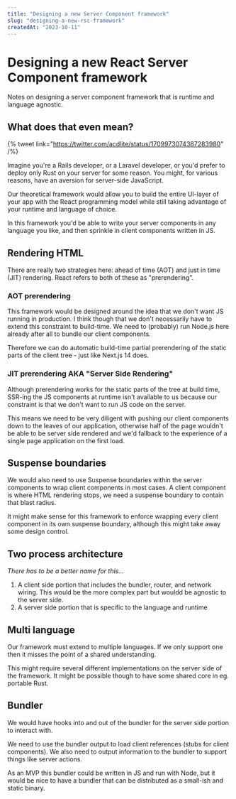 ```yaml
---
title: "Designing a new Server Component framework"
slug: "designing-a-new-rsc-framework"
createdAt: "2023-10-11"
---
```


# Designing a new React Server Component framework

Notes on designing a server component framework that is runtime and language agnostic.

## What does that even mean?

{% tweet link="https://twitter.com/acdlite/status/1709973074387283980" /%}

Imagine you're a Rails developer, or a Laravel developer, or you'd prefer to deploy only Rust on your server for some reason. You might, for various reasons, have an aversion for server-side JavaScript.

Our theoretical framework would allow you to build the entire UI-layer of your app with the React programming model while still taking advantage of your runtime and language of choice.

In this framework you'd be able to write your server components in any language you like, and then sprinkle in client components written in JS.

## Rendering HTML

There are really two strategies here: ahead of time (AOT) and just in time (JIT) rendering. React refers to both of these as "prerendering".

### AOT prerendering

This framework would be designed around the idea that we don't want JS running in production. I think though that we don't necessarily have to extend this constraint to build-time. We need to (probably) run Node.js here already after all to bundle our client components.

Therefore we can do automatic build-time partial prerendering of the static parts of the client tree - just like Next.js 14 does.

### JIT prerendering AKA "Server Side Rendering"

Although prerendering works for the static parts of the tree at build time, SSR-ing the JS components at runtime isn't available to us because our constraint is that we don't want to run JS code on the server.

This means we need to be very diligent with pushing our client components down to the leaves of our application, otherwise half of the page wouldn't be able to be server side rendered and we'd fallback to the experience of a single page application on the first load.

## Suspense boundaries

We would also need to use Suspense boundaries within the server components to wrap client components in most cases. A client component is where HTML rendering stops, we need a suspense boundary to contain that blast radius.

It might make sense for this framework to enforce wrapping every client component in its own suspense boundary, although this might take away some design control.

## Two process architecture

_There has to be a better name for this..._

1. A client side portion that includes the bundler, router, and network wiring. This would be the more complex part but wouldd be agnostic to the server side.
2. A server side portion that is specific to the language and runtime

## Multi language

Our framework must extend to multiple languages. If we only support one then it misses the point of a shared understanding.

This might require several different implementations on the server side of the framework. It might be possible though to have some shared core in eg. portable Rust.

## Bundler

We would have hooks into and out of the bundler for the server side portion to interact with.

We need to use the bundler output to load client references (stubs for client components). We also need to output information to the bundler to support things like server actions.

As an MVP this bundler could be written in JS and run with Node, but it would be nice to have a bundler that can be distributed as a small-ish and static binary.
